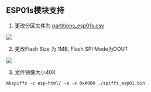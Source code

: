 
## ESP01s模块支持

1. 更改分区文件为 [partitions_esp01s.csv](partitions_esp01s.csv)

![](assets/XSL2020-11-03_08-55-56.png)

2. 更改Flash Size 为 1MB,  Flash SPI Mode为DOUT

![](assets/XSL2020-11-03_09-07-31.png)

3. 文件镜像大小40K
```
mkspiffs -c esp-html/ -a -s 0xA000 ./spiffs_esp01.bin
```